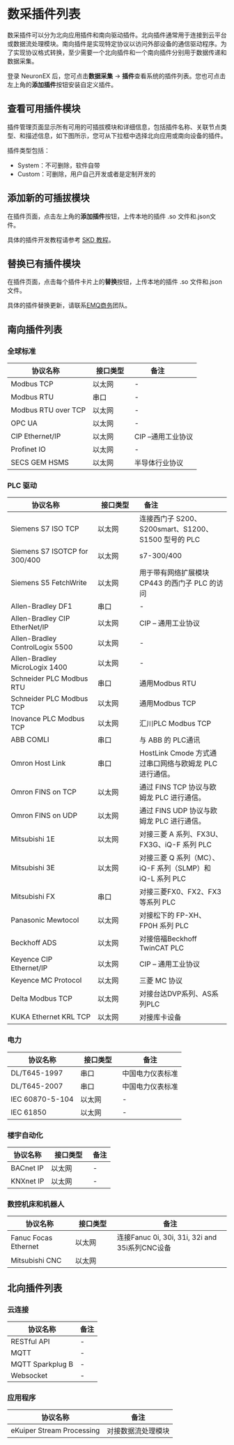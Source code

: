 # 数采插件列表

数采插件可以分为北向应用插件和南向驱动插件。北向插件通常用于连接到云平台或数据流处理模块。南向插件是实现特定协议以访问外部设备的通信驱动程序。为了实现协议格式转换，至少需要一个北向插件和一个南向插件分别用于数据传递和数据采集。

登录 NeuronEX 后，您可点击**数据采集** -> **插件**查看系统的插件列表。您也可点击左上角的**添加插件**按钮安装自定义插件。

## 查看可用插件模块

插件管理页面显示所有可用的可插拔模块和详细信息，包括插件名称、关联节点类型、和描述信息，如下图所示，您可从下拉框中选择北向应用或南向设备的插件。

插件类型包括：

* System：不可删除，软件自带
* Custom：可删除，用户自己开发或者是定制开发的

## 添加新的可插拔模块

在插件页面，点击左上角的**添加插件**按钮，上传本地的插件 .so 文件和.json文件。

具体的插件开发教程请参考 [SKD 教程](https://neugates.io/docs/zh/latest/dev-guide/sdk-tutorial/sdk-tutorial.html)。

## 替换已有插件模块

在插件页面，点击每个插件卡片上的**替换**按钮，上传本地的插件 .so 文件和.json文件。

具体的插件替换更新，请联系[EMQ商务](https://www.emqx.com/zh/contact?product=neuronex)团队。

## 南向插件列表

### 全球标准

| <div style="width:120pt">协议名称</div>                 | <div style="width:60pt">接口类型</div> | <div style="width:80pt">备注</div> |
| ------------------------------------------------------------ |  ------------ | -------------------------------- |
| Modbus TCP              | 以太网  |  - |
| Modbus RTU              | 串口    |  - |
| Modbus RTU over TCP     | 以太网  |  - |
| OPC UA                  | 以太网  |  - |
| CIP Ethernet/IP         | 以太网  |  CIP –通用工业协议 |
| Profinet IO             | 以太网  |  - |
| SECS GEM HSMS         | 以太网  |  半导体行业协议 |

### PLC 驱动

| <div style="width:120pt">协议名称</div>    | <div style="width:60pt">接口类型</div> | <div style="width:40pt">备注</div> |
| ------------------------------------------------------------ | ------ | ---- |
| Siemens S7 ISO TCP                                          | 以太网    | 连接西门子 S200、S200smart、S1200、S1500 型号的 PLC |
| Siemens S7 ISOTCP for 300/400 | 以太网  | s7-300/400 |
| Siemens S5 FetchWrite | 以太网  | 用于带有网络扩展模块 CP443 的西门子 PLC 的访问 |
| Allen-Bradley DF1          | 串口  |  - |
| Allen-Bradley CIP EtherNet/IP                       | 以太网    |  CIP – 通用工业协议 |
| Allen-Bradley ControlLogix 5500                              | 以太网   | - |
| Allen-Bradley MicroLogix 1400                             | 以太网     | - |
| Schneider PLC Modbus RTU                                     | 串口    | 通用Modbus RTU |
| Schneider PLC Modbus TCP                                     | 以太网  |  通用Modbus TCP |
| Inovance PLC Modbus TCP                             | 以太网  |  汇川PLC Modbus TCP |
| ABB COMLI                                        | 串口    |  与 ABB 的 PLC通讯 |
| Omron Host Link                                              | 串口    |   HostLink Cmode 方式通过串口网络与欧姆龙 PLC 进行通信。 |
| Omron FINS on TCP                                            | 以太网  |  通过 FINS TCP 协议与欧姆龙 PLC 进行通信。 |
| Omron FINS on UDP                                            | 以太网  | 通过 FINS UDP 协议与欧姆龙 PLC 进行通信。 |
| Mitsubishi 1E           | 以太网  |  对接三菱 A 系列、FX3U、FX3G、iQ-F 系列 PLC |
| Mitsubishi 3E           | 以太网  |  对接三菱 Q 系列（MC）、iQ-F 系列（SLMP）和 iQ-L 系列 PLC |
| Mitsubishi FX           | 串口    |  对接三菱FX0、FX2、FX3 等系列 PLC |
| Panasonic Mewtocol      | 以太网    |  对接松下的 FP-XH、FP0H 系列 PLC |
| Beckhoff ADS            | 以太网  |  对接倍福Beckhoff TwinCAT PLC |
| Keyence CIP Ethernet/IP                                      | 以太网  |  CIP – 通用工业协议 |
| Keyence MC Protocol                                          | 以太网  |  三菱 MC 协议 |
| Delta Modbus TCP                             | 以太网    |  对接台达DVP系列、AS系列PLC |
| KUKA Ethernet KRL TCP                        | 以太网    |  对接库卡设备 |


### 电力

| 协议名称             |   <div style="width:60pt">接口类型</div>  |  备注     |
| ------------------- | ------ |  ---------- |
| DL/T645-1997          | 串口    | 中国电力仪表标准  |
| DL/T645-2007          | 串口    | 中国电力仪表标准  |
| IEC 60870-5-104     | 以太网    | - |
| IEC 61850           | 以太网    | - |

### 楼宇自动化

| 协议名称        |  <div style="width:60pt">接口类型</div>    | 备注      | 
| -------------- | ------- | ---------- | 
| BACnet IP      | 以太网  | -        | 
| KNXnet IP      | 以太网  | -        | 

### 数控机床和机器人

| 协议名称       |  <div style="width:60pt">接口类型</div>        | 备注      |
| ------------- | ------- | ----- | 
|  Fanuc Focas Ethernet  | 以太网    |    连接Fanuc 0i, 30i, 31i, 32i and 35i系列CNC设备        |
| Mitsubishi CNC    | 以太网    |       | 连接M70、M80、M700、M800、E70等系列CNC设备 |

## 北向插件列表

### 云连接

| 协议名称                                 | 备注                                 | 
| --------------------------------------- | ----------------------------------- | 
| RESTful API            | -  |
| MQTT                   | -  | 
| MQTT Sparkplug B       | -  | 
| Websocket              | -  | 

### 应用程序

| 协议名称                                 | 备注              | 
| --------------------------------------- | --------------   |
| eKuiper Stream Processing               | 对接数据流处理模块  |

